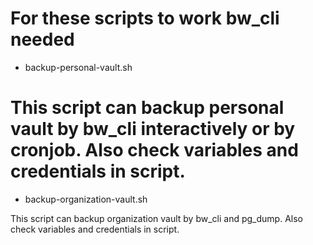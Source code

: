 For these scripts to work bw_cli needed
====
* backup-personal-vault.sh

This script can backup personal vault by bw_cli interactively or by cronjob.
Also check variables and credentials in script.
====
* backup-organization-vault.sh

This script can backup organization vault by bw_cli and pg_dump.
Also check variables and credentials in script.

